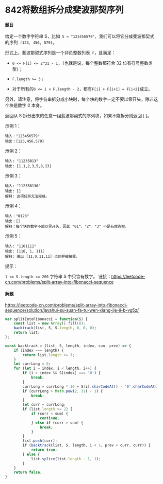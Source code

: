 # 842将数组拆分成斐波那契序列

#### 题目

给定一个数字字符串 S，比如` S = "123456579"`，我们可以将它分成斐波那契式的序列` [123, 456, 579]`。

形式上，斐波那契式序列是一个非负整数列表` F`，且满足：

+ `0 <= F[i] <= 2^31 - 1`，（也就是说，每个整数都符合 32 位有符号整数类型）；
+ `F.length >= 3；`

+ 对于所有的`0 <= i < F.length - 2`，都有` F[i] + F[i+1] = F[i+2] `成立。

另外，请注意，将字符串拆分成小块时，每个块的数字一定不要以零开头，除非这个块是数字 0 本身。

返回从 S 拆分出来的任意一组斐波那契式的序列块，如果不能拆分则返回 [ ]。

示例 1：

```
输入："123456579"
输出：[123,456,579]
```


示例 2：

```
输入: "11235813"
输出: [1,1,2,3,5,8,13]
```


示例 3：

```
输入: "112358130"
输出: []
解释: 这项任务无法完成。
```


示例 4：

```
输入："0123"
输出：[]
解释：每个块的数字不能以零开头，因此 "01"，"2"，"3" 不是有效答案。
```


示例 5：

```
输入: "1101111"
输出: [110, 1, 111]
解释: 输出 [11,0,11,11] 也同样被接受。
```


提示：

`1 <= S.length <= 200`
字符串 S 中只含有数字。
链接：https://leetcode-cn.com/problems/split-array-into-fibonacci-sequence



#### 解题

https://leetcode-cn.com/problems/split-array-into-fibonacci-sequence/solution/javahui-su-suan-fa-tu-wen-xiang-jie-ji-b-vg5z/

```js
var splitIntoFibonacci = function(S) {
    const list = new Array().fill(0);
    backtrack(list, S, S.length, 0, 0, 0);
    return list;
};

const backtrack = (list, S, length, index, sum, prev) => {
    if (index === length) {
        return list.length >= 3;
    }
    let currLong = 0;
    for (let i = index; i < length; i++) {
        if (i > index && S[index] === '0') {
            break;
        }
        currLong = currLong * 10 + S[i].charCodeAt() - '0'.charCodeAt();
        if (currLong > Math.pow(2, 31) - 1) {
            break;
        }
        let curr = currLong;
        if (list.length >= 2) {
            if (curr < sum) {
                continue;
            } else if (curr > sum) {
                break;
            }
        }
        list.push(curr);
        if (backtrack(list, S, length, i + 1, prev + curr, curr)) {
            return true;
        } else {
            list.splice(list.length - 1, 1);
        }
    }
    return false;
}
```

